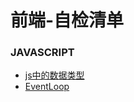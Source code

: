 # 前端-自检清单

### JAVASCRIPT
- [js中的数据类型](https://github.com/chenjiezi/FE-SelfCheckList/blob/master/JAVASCRIPT/js%E4%B8%AD%E7%9A%84%E6%95%B0%E6%8D%AE%E7%B1%BB%E5%9E%8B.md)
- [EventLoop](https://github.com/chenjiezi/FE-SelfCheckList/blob/master/JAVASCRIPT/EventLoop.md)

